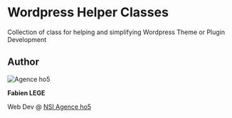 # Wordpress Helper Classes

Collection of class for helping and simplifying Wordpress Theme or Plugin Development

## Author
![Agence ho5](https://agenceho5.com/wp-content/uploads/2019/12/LOGO-COULEUR-150x150.png)

**Fabien LEGE**

Web Dev @ [NSI Agence ho5](https://agenceho5.com)
